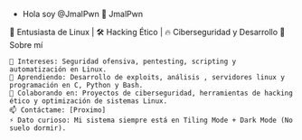 - Hola soy @JmalPwn
👾 JmalPwn

🐧 Entusiasta de Linux | 🛠️ Hacking Ético | 🔥 Ciberseguridad y Desarrollo
🚀 Sobre mí

    👀 Intereses: Seguridad ofensiva, pentesting, scripting y automatización en Linux.
    🌱 Aprendiendo: Desarrollo de exploits, análisis , servidores linux y programación en C, Python y Bash.
    💞️ Colaborando en: Proyectos de ciberseguridad, herramientas de hacking ético y optimización de sistemas Linux.
    📫 Contáctame: [Proximo]
    ⚡ Dato curioso: Mi sistema siempre está en Tiling Mode + Dark Mode (No suelo dormir).
